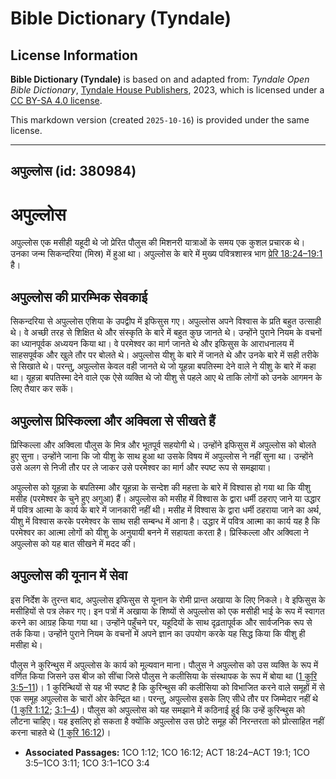 # Bible Dictionary (Tyndale)

## License Information

**Bible Dictionary (Tyndale)** is based on and adapted from: _Tyndale Open Bible Dictionary_, [Tyndale House Publishers](https://tyndaleopenresources.com/), 2023, which is licensed under a [CC BY-SA 4.0 license](https://creativecommons.org/licenses/by-sa/4.0/legalcode.en).

This markdown version (created `2025-10-16`) is provided under the same license.



--------------------------------

## अपुल्लोस (id: 380984)

अपुल्लोस
========

अपुल्लोस एक मसीही यहूदी थे जो प्रेरित पौलुस की मिशनरी यात्राओं के समय एक कुशल प्रचारक थे। उनका जन्म सिकन्दरिया (मिस्र) में हुआ था। अपुल्लोस के बारे में मुख्य पवित्रशास्त्र भाग [प्रेरि 18:24–19:1](https://ref.ly/Acts18:24-Acts19:1) है। 

अपुल्लोस की प्रारम्भिक सेवकाई
-----------------------------

सिकन्दरिया से अपुल्लोस एशिया के उपद्वीप में इफिसुस गए। अपुल्लोस अपने विश्वास के प्रति बहुत उत्साही थे। वे अच्छी तरह से शिक्षित थे और संस्कृति के बारे में बहुत कुछ जानते थे। उन्होंने पुराने नियम के वचनों का ध्यानपूर्वक अध्ययन किया था। वे परमेश्वर का मार्ग जानते थे और इफिसुस के आराधनालय में साहसपूर्वक और खुले तौर पर बोलते थे। अपुल्लोस यीशु के बारे में जानते थे और उनके बारे में सही तरीके से सिखाते थे। परन्तु, अपुल्लोस केवल वही जानते थे जो यूहन्ना बपतिस्मा देने वाले ने यीशु के बारे में कहा था। यूहन्ना बपतिस्मा देने वाले एक ऐसे व्यक्ति थे जो यीशु से पहले आए थे ताकि लोगों को उनके आगमन के लिए तैयार कर सकें।

अपुल्लोस प्रिस्किल्ला और अक्विला से सीखते हैं
---------------------------------------------

प्रिस्किल्ला और अक्विला पौलुस के मित्र और भूतपूर्व सहयोगी थे। उन्होंने इफिसुस में अपुल्लोस को बोलते हुए सुना। उन्होंने जाना कि जो यीशु के साथ हुआ था उसके विषय में अपुल्लोस ने नहीं सुना था। उन्होंने उसे अलग से निजी तौर पर ले जाकर उसे परमेश्वर का मार्ग और स्पष्ट रूप से समझाया।

अपुल्लोस को यूहन्ना के बपतिस्मा और यूहन्ना के सन्देश की महत्ता के बारे में विश्वास हो गया था कि यीशु मसीह (परमेश्वर के चुने हुए अगुआ) हैं। अपुल्लोस को मसीह में विश्वास के द्वारा धर्मी ठहराए जाने या उद्धार में पवित्र आत्मा के कार्य के बारे में जानकारी नहीं थी। मसीह में विश्वास के द्वारा धर्मी ठहराया जाने का अर्थ, यीशु में विश्वास करके परमेश्वर के साथ सही सम्बन्ध में आना है। उद्धार में पवित्र आत्मा का कार्य यह है कि परमेश्वर का आत्मा लोगों को यीशु के अनुयायी बनने में सहायता करता है। प्रिस्किल्ला और अक्विला ने अपुल्लोस को यह बात सीखने में मदद की।

अपुल्लोस की यूनान में सेवा
--------------------------

इस निर्देश के तुरन्त बाद, अपुल्लोस इफिसुस से यूनान के रोमी प्रान्त अखाया के लिए निकले। वे इफिसुस के मसीहियों से पत्र लेकर गए। इन पत्रों में अखाया के शिष्यों से अपुल्लोस को एक मसीही भाई के रूप में स्वागत करने का आग्रह किया गया था। उन्होंने पहुँचने पर, यहूदियों के साथ दृढ़तापूर्वक और सार्वजनिक रूप से तर्क किया। उन्होंने पुराने नियम के वचनों में अपने ज्ञान का उपयोग करके यह सिद्ध किया कि यीशु ही मसीहा थे। 

पौलुस ने कुरिन्थुस में अपुल्लोस के कार्य को मूल्यवान माना। पौलुस ने अपुल्लोस को उस व्यक्ति के रूप में वर्णित किया जिसने उस बीज को सींचा जिसे पौलुस ने कलीसिया के संस्थापक के रूप में बोया था ([1 कुरि 3:5–11](https://ref.ly/1Cor3:5-1Cor3:11))। 1 कुरिन्थियों से यह भी स्पष्ट है कि कुरिन्थुस की कलीसिया को विभाजित करने वाले समूहों में से एक समूह अपुल्लोस के चारों ओर केन्द्रित था। परन्तु, अपुल्लोस इसके लिए सीधे तौर पर जिम्मेदार नहीं थे ([1 कुरि 1:12](https://ref.ly/1Cor1:12); [3:1–4](https://ref.ly/1Cor3:1-1Cor3:4))। पौलुस को अपुल्लोस को यह समझाने में कठिनाई हुई कि उन्हें कुरिन्थुस को लौटना चाहिए। यह इसलिए हो सकता है क्योंकि अपुल्लोस उस छोटे समूह की निरन्तरता को प्रोत्साहित नहीं करना चाहते थे ([1 कुरि 16:12](https://ref.ly/1Cor16:12))।

* **Associated Passages:** 1CO 1:12; 1CO 16:12; ACT 18:24–ACT 19:1; 1CO 3:5–1CO 3:11; 1CO 3:1–1CO 3:4

